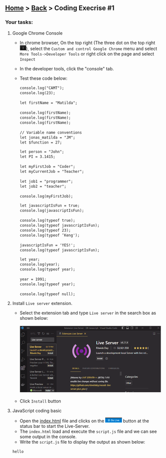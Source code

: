 ## [Home](../../../README.md) > [Back](../lesson.md) > Coding Execrise #1

### Your tasks:
1. Google Chrome Console

   - In chrome browser, On the top right (The three dot on the top right <img height="16" src="imgs/img-4.png"/>), select the `Custom and control Google Chrome` menu and select `More Tools->Developer Tools` or right click on the page and select `Inspect`
   - In the developer tools, click the "console" tab.
   - Test these code below:

     ```
     console.log("CAMT");
     console.log(23);

     let firstName = "Matilda";

     console.log(firstName);
     console.log(firstName);
     console.log(firstName);

     // Variable name conventions
     let jonas_matilda = "JM";
     let $function = 27;
     ```

     ```
     let person = "John";
     let PI = 3.1415;

     let myFirstJob = "Coder";
     let myCurrentJob = "Teacher";

     let job1 = "programmer";
     let job2 = "teacher";

     console.log(myFirstJob);
     ```

     ```
     let javascriptIsFun = true;
     console.log(javascriptIsFun);

     console.log(typeof true);
     console.log(typeof javascriptIsFun);
     console.log(typeof 23);
     console.log(typeof ‘Keng');

     javascriptIsFun = 'YES!';
     console.log(typeof javascriptIsFun);
     ```

     ```
     let year;
     console.log(year);
     console.log(typeof year);

     year = 1991;
     console.log(typeof year);

     console.log(typeof null);
     ```

2. Install `Live server` extension.
   - Select the extension tab and type `Live server` in the search box as shown below:
     <br/><br/><img width="600" src="imgs/img-1.png"><br/><br/>
   - Click `Install` button
3. JavaScript coding basic
   - Open the [index.html](index.html) file and clicks on the <img height="16" src="imgs/img.png"> button at the status bar to start the Live-Server.
   - The `index.html` load and execute the `script.js` file and we can see some output in the console.
   - Write the `script.js` file to display the output as shown below:
   ```
   hello
   ```
   